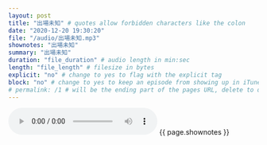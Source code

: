 ```yaml
---
layout: post
title: "出場未知" # quotes allow forbidden characters like the colon
date: "2020-12-20 19:30:20"
file: "/audio/出場未知.mp3"
shownotes: "出場未知"
summary: "出場未知"
duration: "file_duration" # audio length in min:sec
length: "file_length" # filesize in bytes
explicit: "no" # change to yes to flag with the explicit tag
block: "no" # change to yes to keep an episode from showing up in iTunes
# permalink: /1 # will be the ending part of the pages URL, delete to default to the title
---
```


<audio controls>
<source src="{{site.url}}{{site.baseurl}}{{ page.file }}" type="audio/x-mp3">
Your browser does not support the audio element.
</audio>
{{ page.shownotes }}
